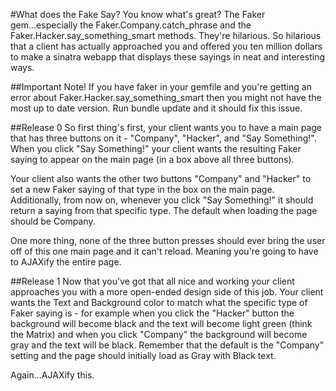 #What does the Fake Say?
You know what's great? The Faker gem...especially the Faker.Company.catch_phrase and the Faker.Hacker.say_something_smart methods. They're hilarious. So hilarious that a client has actually approached you and offered you ten million dollars to make a sinatra webapp that displays these sayings in neat and interesting ways.

##Important Note!
If you have faker in your gemfile and you're getting an error about Faker.Hacker.say_something_smart then you might not have the most up to date version. Run bundle update and it should fix this issue.

##Release 0
So first thing's first, your client wants you to have a main page that has three buttons on it - "Company", "Hacker", and "Say Something!". When you click "Say Something!" your client wants the resulting Faker saying to appear on the main page (in a box above all three buttons). 

Your client also wants the other two buttons "Company" and "Hacker" to set a new Faker saying of that type in the box on the main page. Additionally, from now on, whenever you click "Say Something!" it should return a saying from that specific type. The default when loading the page should be Company.


One more thing, none of the three button presses should ever bring the user off of this one main page and it can't reload. Meaning you're going to have to AJAXify the entire page.

##Release 1
Now that you've got that all nice and working your client approaches you with a more open-ended design side of this job. Your client wants the Text and Background color to match what the specific type of Faker saying is - for example when you click the "Hacker" button the background will become black and the text will become light green (think the Matrix) and when you click "Company" the background will become gray and the text will be black. Remember that the default is the "Company" setting and the page should initially load as Gray with Black text.


Again...AJAXify this.
